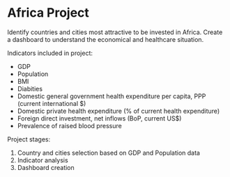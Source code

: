 # Africa Project

Identify countries and cities most attractive to be invested in Africa. Create a dashboard to understand the economical and healthcare situation.

Indicators included in project: 
* GDP
* Population
* BMI
* Diabities
* Domestic general government health expenditure per capita, PPP (current international $)
* Domestic private health expenditure (% of current health expenditure)
* Foreign direct investment, net inflows (BoP, current US$)
* Prevalence of raised blood pressure

Project stages: 
1. Country and cities selection based on GDP and Population data
2. Indicator analysis
3. Dashboard creation
